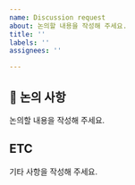 ```yaml
---
name: Discussion request
about: 논의할 내용을 작성해 주세요.
title: ''
labels: ''
assignees: ''

---
```


## 💬 논의 사항
논의할 내용을 작성해 주세요.

## ETC
기타 사항을 작성해 주세요.
